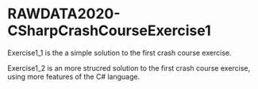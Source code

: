 # RAWDATA2020-CSharpCrashCourseExercise1

Exercise1_1 is the a simple solution to the first crash course exercise.

Exercise1_2 is an more strucred solution to the first crash course exercise, using more features of the C# language.
